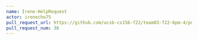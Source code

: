 ```yaml
---
name: Irene-HelpRequest
actor: irenecho75
pull_request_url: https://github.com/ucsb-cs156-f22/team03-f22-6pm-4/pull/38
pull_request_num: 38
---
```

